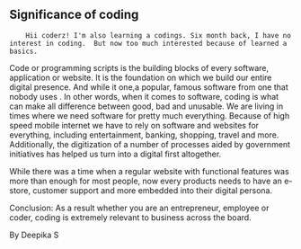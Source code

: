 ## Significance of  coding




		Hii coderz! I'm also learning a codings. Six month back, I have no interest in coding.  But now too much interested because of learned a basics.

Code or programming scripts is the building blocks of every software, application or website.  It is the foundation on which we build our entire digital presence. And while it one,a popular, famous software from one that nobody uses . In other words, when it comes to software, coding is what can make all difference between good, bad and unusable. 
We are living in times where we need software for pretty much everything. Because of high speed mobile internet we have to rely on software and websites for everything, including entertainment, banking, shopping, travel and more. Additionally, the digitization of a number of processes aided by government initiatives has helped us turn into a digital first altogether. 

While there was a time when a regular website with functional features was more than enough for most people, now every products needs to have an e-store, customer support and more embedded into their digital persona. 

Conclusion:  As a result whether you are an entrepreneur, employee or coder, coding is extremely relevant to business across the board.
                          
By Deepika S